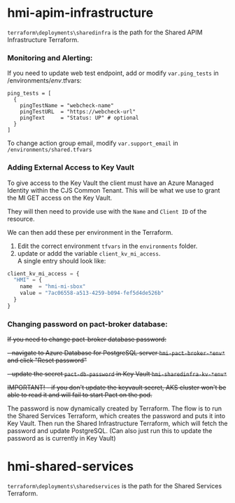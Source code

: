 # hmi-apim-infrastructure
`terraform\deployments\sharedinfra` is the path for the Shared APIM Infrastructure Terraform.

### Monitoring and Alerting:
If you need to update web test endpoint, add or modify `var.ping_tests` in /environments/*env*.tfvars:

```
ping_tests = [
  {
    pingTestName = "webcheck-name"
    pingTestURL  = "https://webcheck-url"
    pingText     = "Status: UP" # optional
  }
]
```

To change action group email, modify `var.support_email` in `/environments/shared.tfvars`

### Adding External Access to Key Vault
To give access to the Key Vault the client must have an Azure Managed Identity within the CJS Common Tenant.
This will be what we use to grant the MI GET access on the Key Vault.

They will then need to provide use with the `Name` and `Client ID` of the resource.

We can then add these per environment in the Terraform.

1. Edit the correct environment `tfvars` in the `environments` folder.
2. update or addd the variable `client_kv_mi_access`. <br/>
A single entry should look like: </br>
```terraform
client_kv_mi_access = {
  "HMI" = {
    name  = "hmi-mi-sbox"
    value = "7ac06558-a513-4259-b094-fef5d4de526b"
  }
}
```

### Changing password on pact-broker database:
~~If you need to change pact-broker database password:~~

~~- navigate to Azure Database for PostgreSQL server `hmi-pact-broker-*env*` and click "Reset password"~~

~~- update the secret `pact-db-password` in Key Vault `hmi-sharedinfra-kv-*env*`~~

~~IMPORTANT! - if you don't update the keyvault secret, AKS cluster won't be able to read it and will fail to start Pact on the pod.~~

The password is now dynamically created by Terraform.
The flow is to run the Shared Services Terraform, which creates the password and puts it into Key Vault.
Then run the Shared Infrastructure Terraform, which will fetch the password and update PostgreSQL. (Can also just run this to update the password as is currently in Key Vault)

# hmi-shared-services
`terraform\deployments\sharedservices` is the path for the Shared Services Terraform.